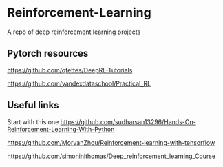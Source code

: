 # Reinforcement-Learning
A repo of deep reinforcement learning projects


## Pytorch resources
https://github.com/qfettes/DeepRL-Tutorials

https://github.com/yandexdataschool/Practical_RL


## Useful links

Start with this one
https://github.com/sudharsan13296/Hands-On-Reinforcement-Learning-With-Python

https://github.com/MorvanZhou/Reinforcement-learning-with-tensorflow

https://github.com/simoninithomas/Deep_reinforcement_learning_Course
